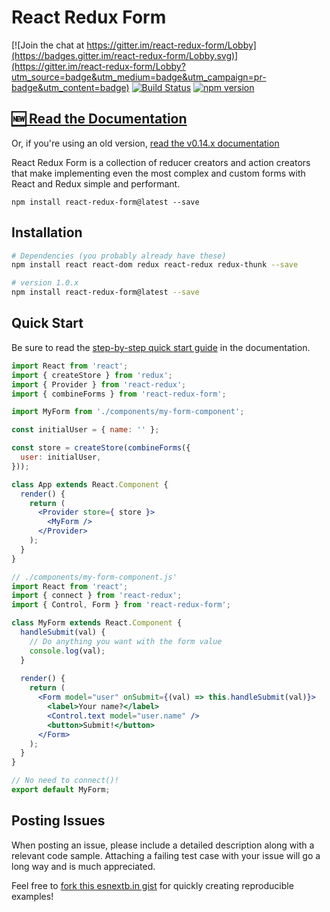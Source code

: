 # React Redux Form

[![Join the chat at https://gitter.im/react-redux-form/Lobby](https://badges.gitter.im/react-redux-form/Lobby.svg)](https://gitter.im/react-redux-form/Lobby?utm_source=badge&utm_medium=badge&utm_campaign=pr-badge&utm_content=badge)
[![Build Status](https://travis-ci.org/davidkpiano/react-redux-form.svg?branch=master)](https://travis-ci.org/davidkpiano/react-redux-form) [![npm version](https://badge.fury.io/js/react-redux-form.svg)](https://badge.fury.io/js/react-redux-form)

## [🆕 Read the Documentation](https://davidkpiano.github.io/react-redux-form/docs.html)

Or, if you're using an old version, [read the v0.14.x documentation](https://davidkpiano.gitbooks.io/react-redux-form/content/)

React Redux Form is a collection of reducer creators and action creators that make implementing even the most complex and custom forms with React and Redux simple and performant.

`npm install react-redux-form@latest --save`

## Installation

```bash
# Dependencies (you probably already have these)
npm install react react-dom redux react-redux redux-thunk --save

# version 1.0.x
npm install react-redux-form@latest --save
```

## Quick Start

Be sure to read the [step-by-step quick start guide](http://davidkpiano.github.io/react-redux-form/docs/guides/quickstart.html) in the documentation.

```jsx
import React from 'react';
import { createStore } from 'redux';
import { Provider } from 'react-redux';
import { combineForms } from 'react-redux-form';

import MyForm from './components/my-form-component';

const initialUser = { name: '' };

const store = createStore(combineForms({
  user: initialUser,
}));

class App extends React.Component {
  render() {
    return (
      <Provider store={ store }>
        <MyForm />
      </Provider>
    );
  }
}
```

```jsx
// ./components/my-form-component.js'
import React from 'react';
import { connect } from 'react-redux';
import { Control, Form } from 'react-redux-form';

class MyForm extends React.Component {
  handleSubmit(val) {
    // Do anything you want with the form value
    console.log(val);
  }
  
  render() {
    return (
      <Form model="user" onSubmit={(val) => this.handleSubmit(val)}>
        <label>Your name?</label>
        <Control.text model="user.name" />
        <button>Submit!</button>
      </Form>
    );
  }
}

// No need to connect()!
export default MyForm;
```

## Posting Issues
When posting an issue, please include a detailed description along with a relevant code sample. Attaching a failing test case with your issue will go a long way and is much appreciated.

Feel free to [fork this esnextb.in gist](https://esnextb.in/?gist=b31277251f5c24df9b13b2cc95abc00c) for quickly creating reproducible examples!
